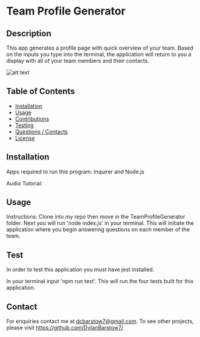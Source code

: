 
# Team Profile Generator

## Description
This app generates a profile page with quick overview of your team. Based on the inputs you type into the terminal, the application will return to you a display with all of your team members and their contacts.

![alt text]((https://github.com/DylanBarstow7/TeamProfileGenerator/tree/master/Assets/img))

## Table of Contents
- [Installation](#Installation)
- [Usage](#Usage)
- [Contributions](#Contributions)
- [Testing](#Testing)
- [Questions / Contacts](#Contacts)
- [License](#License)
## Installation
Apps required to run this program:
Inquirer and Node.js

Audio Tutorial: 
## Usage
Instructions: 
Clone into my repo then move in the TeamProfileGenerator folder.  Next you will run 'node index.js' in your terminal.  This will initiate the application where you begin answering questions on each member of the team.

## Test
In order to test this application you must have jest installed. 

In your terminal input 'npm run test'.  This will run the four tests built for this application.


## Contact
For enquiries contact me at dcbarstow7@gmail.com. 
To see other projects, please visit https://github.com/DylanBarstow7/